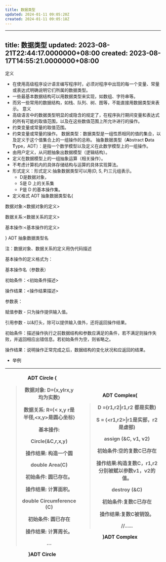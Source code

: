 ```yaml
---
title: 数据类型
updated: 2024-01-11 09:05:20Z
created: 2024-01-11 09:05:18Z
---
```


---
title: 数据类型
updated: 2023-08-21T22:44:17.0000000+08:00
created: 2023-08-17T14:55:21.0000000+08:00
---

定义
- 在使用高级程序设计语言编写程序时，必须对程序中出现的每一个变量、常量或表达式明确说明它们所属的数据类型。
- 一些最基本数据结构可以用数据类型来实现，如数组、字符串等。
- 而另一些常用的数据结构，如栈、队列、树、图等，不能直接用数据类型来表示。
意义
- 高级语言中的数据类型明显的或隐含的规定了，在程序执行期间变量和表达式的所有可能的取值范围，以及在这些数值范围上所允许进行的操作。
- 约束变量或常量的取值范围。
- 约束变量或常量的操作。
数据类型：数据类型是一组性质相同的值的集合，以及定义于这个值集合上的一组操作的总称。
抽象数据类型（**A**bstract **D**ata **T**ype，ADT）：是指一个数学模型以及定义在此数学模型上的一组操作。
- 由用户定义，从问题抽象出数据模型（逻辑结构）。
- 定义在数据模型上的一组抽象运算（相关操作）。
- 不考虑计算机内的具体存储结构与运算的具体实现算法。
- 形式定义：形式定义:抽象数据类型可以用(D, S, P)三元组表示。
  - D是数据对象，
  - S是 D 上的关系集
  - P是 D 的基本操作集。
- 定义格式
ADT 抽象数据类型名{

数据对象:\<数据对象的定义\>

数据关系:\<数据关系的定义\>

基本操作:\<基本操作的定义\>

} ADT 抽象数据类型名

注：数据对象、数据关系的定义用伪代码描述

基本操作的定义格式为：

基本操作名（参数表）

初始条件：\<初始条件描述\>

操作结果：\<操作结果描述\>

参数表：

赋值参数 - 只为操作提供输入值。

引用参数 - 以&打头，除可以提供输入值外，还将返回操作结果。

初始条件：描述操作执行之前数据结构和参数应满足的条件，若不满足则操作失败，并返回相应出错信息。若初始条件为空，则省略之。

操作结果：说明操作正常完成之后，数据结构的变化状况和应返回的结果。
- 举例
<table>
<colgroup>
<col style="width: 47%" />
<col style="width: 52%" />
</colgroup>
<thead>
<tr class="header">
<th><p>ADT Circle {</p>
<blockquote>
<p>数据对象: D={x,ylrx,y 均为实数}</p>
<p>数据关系: R={&lt; x,y r是半径,&lt;x,y&gt;是圆心坐标}</p>
<p>基本操作:</p>
<p>Circle(&amp;C,r,x,y)</p>
<p>操作结果: 构造一个圆</p>
<p>double Area(C)</p>
<p>初始条件: 圆已存在。</p>
<p>操作结果: 计算面积。</p>
<p>double Circumference (C)</p>
<p>初始条件: 圆已存在</p>
<p>操作结果: 计算周长。</p>
<p>…</p>
</blockquote>
<p>}ADT Circle</p></th>
<th><p>ADT Complex{</p>
<blockquote>
<p>D ={r1,r2|r1,r2 都是实数)</p>
<p>S = {&lt;r1,r2&gt;|r1是实部，r2是虚部)</p>
<p>assign (&amp;C, v1, v2)</p>
<p>初始条件:空的复数C已存在</p>
<p>操作结果:构造复数C，r1,r2分别被赋以参数v1，v2的值。</p>
<p>destroy (&amp;C)</p>
<p>初始条件:复数C已存在</p>
<p>操作结果:复数C被销毁。</p>
<p>//......</p>
</blockquote>
<p>}ADT Complex</p></th>
</tr>
</thead>
<tbody>
</tbody>
</table>
